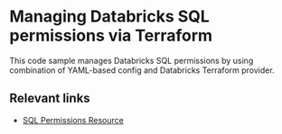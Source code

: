 # Managing Databricks SQL permissions via Terraform

This code sample manages Databricks SQL permissions by using combination of YAML-based config and Databricks Terraform provider.

## Relevant links
- [SQL Permissions Resource](https://registry.terraform.io/providers/databrickslabs/databricks/latest/docs/resources/sql_permissions)

